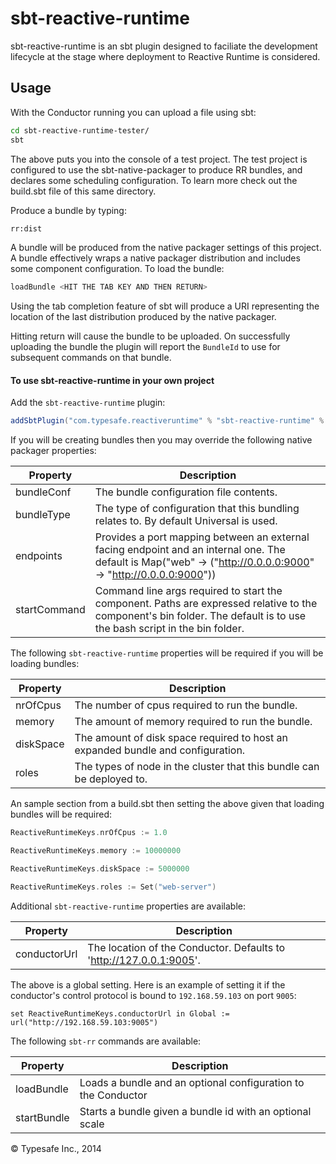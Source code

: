 # sbt-reactive-runtime #

sbt-reactive-runtime is an sbt plugin designed to faciliate the development lifecycle at the stage where deployment
to Reactive Runtime is considered.

## Usage

With the Conductor running you can upload a file using sbt:

```bash
cd sbt-reactive-runtime-tester/
sbt
```

The above puts you into the console of a test project. The test project is configured to use the sbt-native-packager
to produce RR bundles, and declares some scheduling configuration. To learn more check out the build.sbt file of this
same directory.

Produce a bundle by typing:

```bash
rr:dist
```

A bundle will be produced from the native packager settings of this project. A bundle effectively wraps a native
packager distribution and includes some component configuration. To load the bundle:

```bash
loadBundle <HIT THE TAB KEY AND THEN RETURN>
```

Using the tab completion feature of sbt will produce a URI representing the location of the last distribution
produced by the native packager.

Hitting return will cause the bundle to be uploaded. On successfully uploading the bundle the plugin will report
the `BundleId` to use for subsequent commands on that bundle.

#### To use sbt-reactive-runtime in your own project

Add the `sbt-reactive-runtime` plugin:

```scala
addSbtPlugin("com.typesafe.reactiveruntime" % "sbt-reactive-runtime" % "0.3.0")
```

If you will be creating bundles then you may override the following native packager properties:

Property     | Description
-------------|------------
bundleConf   | The bundle configuration file contents.
bundleType   | The type of configuration that this bundling relates to. By default Universal is used.
endpoints    | Provides a port mapping between an external facing endpoint and an internal one. The default is Map("web" -> ("http://0.0.0.0:9000" -> "http://0.0.0.0:9000"))
startCommand | Command line args required to start the component. Paths are expressed relative to the component's bin folder. The default is to use the bash script in the bin folder.

The following `sbt-reactive-runtime` properties will be required if you will be loading bundles:

Property       | Description
---------------|------------
nrOfCpus       | The number of cpus required to run the bundle.
memory         | The amount of memory required to run the bundle.
diskSpace      | The amount of disk space required to host an expanded bundle and configuration.
roles          | The types of node in the cluster that this bundle can be deployed to.

An sample section from a build.sbt then setting the above given that loading bundles will be required:

```scala
ReactiveRuntimeKeys.nrOfCpus := 1.0

ReactiveRuntimeKeys.memory := 10000000

ReactiveRuntimeKeys.diskSpace := 5000000

ReactiveRuntimeKeys.roles := Set("web-server")
```

Additional `sbt-reactive-runtime` properties are available:

Property     | Description
-------------|------------
conductorUrl | The location of the Conductor. Defaults to 'http://127.0.0.1:9005'.

The above is a global setting. Here is an example of setting it if the conductor's control protocol is bound to 
`192.168.59.103` on port `9005`:

```
set ReactiveRuntimeKeys.conductorUrl in Global := url("http://192.168.59.103:9005")
```

The following `sbt-rr` commands are available:

Property    | Description
------------|------------
loadBundle  | Loads a bundle and an optional configuration to the Conductor
startBundle | Starts a bundle given a bundle id with an optional scale

&copy; Typesafe Inc., 2014

